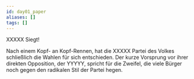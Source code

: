 ```yaml
---
id: day01_paper
aliases: []
tags: []
---
```


XXXXX Siegt!

Nach einem Kopf- an Kopf-Rennen, hat die XXXXX Partei des Volkes schließlich die Wahlen für sich entschieden. Der kurze
Vorsprung vor ihrer direkten Opposition, der YYYYY, spricht für die Zweifel, die viele Bürger noch gegen den radikalen
Stil der Partei hegen.
